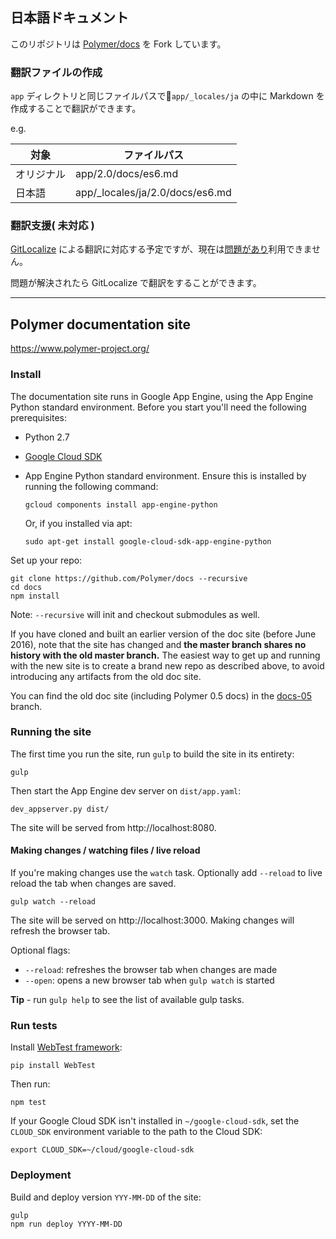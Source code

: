 ## 日本語ドキュメント

このリポジトリは [Polymer/docs](https://github.com/Polymer/docs) を Fork しています。

### 翻訳ファイルの作成

`app` ディレクトリと同じファイルパスで`app/_locales/ja` の中に Markdown を作成することで翻訳ができます。

e.g.

| 対象 | ファイルパス |
|------------|---------------------------------|
| オリジナル | app/2.0/docs/es6.md |
| 日本語 | app/_locales/ja/2.0/docs/es6.md |

### 翻訳支援( 未対応 )

[GitLocalize](https://gitlocalize.com) による翻訳に対応する予定ですが、現在は[問題があり](https://github.com/Polymer-Japan/docs/issues/3)利用できません。

問題が解決されたら GitLocalize で翻訳をすることができます。

---

## Polymer documentation site

https://www.polymer-project.org/

### Install

The documentation site runs in Google App Engine, using the App Engine Python standard environment. Before you start
you'll need the following prerequisites:

-   Python 2.7
-   [Google Cloud SDK](https://cloud.google.com/sdk/)
-   App Engine Python standard environment. Ensure this is installed by running the following command:

        gcloud components install app-engine-python
        
    Or, if you installed via apt:
    
        sudo apt-get install google-cloud-sdk-app-engine-python

Set up your repo:

    git clone https://github.com/Polymer/docs --recursive
    cd docs
    npm install

Note: `--recursive` will init and checkout submodules as well.

If you have cloned and built an earlier version of the doc site (before June 2016), note
that the site has changed and **the master branch shares no history with the old master
branch.** The easiest way to get up and running with the new site is to create a brand new
repo as described above, to avoid introducing any artifacts from the old doc site.

You can find the old doc site (including Polymer 0.5 docs) in the
[docs-05](https://github.com/Polymer/docs/tree/docs-05) branch.

### Running the site

The first time you run the site, run `gulp` to build the site in its entirety:

    gulp

Then start the App Engine dev server on `dist/app.yaml`:

    dev_appserver.py dist/

The site will be served from http://localhost:8080.

#### Making changes / watching files / live reload

If you're making changes use the `watch` task. Optionally add `--reload` to live
reload the tab when changes are saved.

    gulp watch --reload

The site will be served on http://localhost:3000. Making changes will refresh
the browser tab.

Optional flags:

- `--reload`: refreshes the browser tab when changes are made
- `--open`: opens a new browser tab when `gulp watch` is started

**Tip** - run `gulp help` to see the list of available gulp tasks.

### Run tests

Install [WebTest framework](http://webtest.pythonpaste.org/en/latest/):

    pip install WebTest

Then run:

    npm test

If your Google Cloud SDK isn't installed in `~/google-cloud-sdk`, set the `CLOUD_SDK` environment
variable to the path to the Cloud SDK:

    export CLOUD_SDK=~/cloud/google-cloud-sdk


### Deployment

Build and deploy version `YYY-MM-DD` of the site:

    gulp
    npm run deploy YYYY-MM-DD
